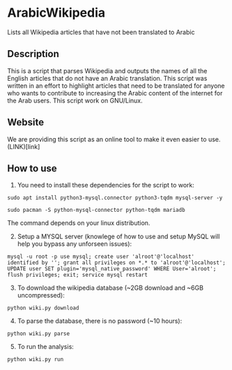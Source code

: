 # ArabicWikipedia
Lists all Wikipedia articles that have not been translated to Arabic

## Description
This is a script that parses Wikipedia and outputs the names of all the English articles that do not have an Arabic translation. This script was written in an effort to highlight articles that need to be translated for anyone who wants to contribute to increasing the Arabic content of the internet for the Arab users. This script work on GNU/Linux.

## Website
We are providing this script as an online tool to make it even easier to use. (LINK)[link]

## How to use
1. You need to install these dependencies for the script to work:

`sudo apt install python3-mysql.connector python3-tqdm mysql-server -y`

`sudo pacman -S python-mysql-connector python-tqdm mariadb`

The command depends on your linux distribution.

2. Setup a MYSQL server (knowlege of how to use and setup MySQL will help you bypass any unforseen issues):

`
mysql -u root -p
use mysql;
create user 'alroot'@'localhost' identified by '';
grant all privileges on *.* to 'alroot'@'localhost';
UPDATE user SET plugin='mysql_native_password' WHERE User='alroot';
flush privileges;
exit;
service mysql restart
`

3. To download the wikipedia database (~2GB download and ~6GB uncompressed):

`python wiki.py download`

4. To parse the database, there is no password (~10 hours):

`python wiki.py parse`

5. To run the analysis:

`python wiki.py run`